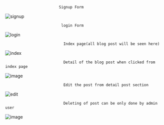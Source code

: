 

                            Signup Form
![signup](https://user-images.githubusercontent.com/29432131/30785338-45fcf44c-a183-11e7-9550-fdd0b67879d6.PNG)

                             login Form
![login](https://user-images.githubusercontent.com/29432131/30785353-703dce2a-a183-11e7-8d09-2cbc966e2bd3.PNG)

                              Index page(all blog post will be seen here)
![index](https://user-images.githubusercontent.com/29432131/30785476-c3a3e38c-a184-11e7-89b4-639e0193aa1f.PNG)                              

                              Detail of the blog post when clicked from index page
![image](https://user-images.githubusercontent.com/29432131/30785487-f58cedc6-a184-11e7-8a41-7a1719321999.png)

                              Edit the post from detail post section
![edit](https://user-images.githubusercontent.com/29432131/30785433-3981e352-a184-11e7-8731-64dca1ae21e2.PNG)

                              Deleting of post can be only done by admin user
![image](https://user-images.githubusercontent.com/29432131/30785448-6e354490-a184-11e7-84d7-c141533702f4.png)                              
                              
                              
